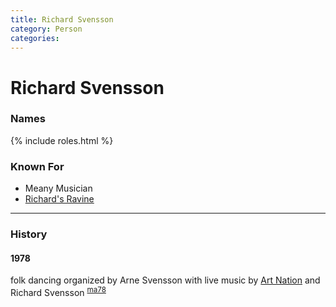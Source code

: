 ```yaml
---
title: Richard Svensson
category: Person
categories:
---
```

<!--img src="/img/19YY-Richard-Svensson.jpeg" style="width: 40%;" align="right"-->
# Richard Svensson
### Names

{% include roles.html %}
### Known For
- Meany Musician
- [Richard's Ravine](Richard's-Ravine)

---
### History
#### 1978

folk dancing organized by Arne Svensson with live music by [Art Nation](Art-Nation) and Richard Svensson <sup>[ma78][]</sup>


[ma78]: Mountaineer-Annual#1978